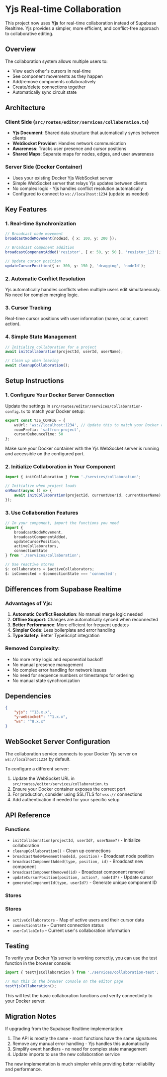 # Yjs Real-time Collaboration

This project now uses **Yjs** for real-time collaboration instead of Supabase Realtime. Yjs provides a simpler, more efficient, and conflict-free approach to collaborative editing.

## Overview

The collaboration system allows multiple users to:

- View each other's cursors in real-time
- See component movements as they happen
- Add/remove components collaboratively
- Create/delete connections together
- Automatically sync circuit state

## Architecture

### Client Side (`src/routes/editor/services/collaboration.ts`)

- **Yjs Document**: Shared data structure that automatically syncs between clients
- **WebSocket Provider**: Handles network communication
- **Awareness**: Tracks user presence and cursor positions
- **Shared Maps**: Separate maps for nodes, edges, and user awareness

### Server Side (Docker Container)

- Uses your existing Docker Yjs WebSocket server
- Simple WebSocket server that relays Yjs updates between clients
- No complex logic - Yjs handles conflict resolution automatically
- Configured to connect to `ws://localhost:1234` (update as needed)

## Key Features

### 1. Real-time Synchronization

```typescript
// Broadcast node movement
broadcastNodeMovement(nodeId, { x: 100, y: 200 });

// Broadcast component addition
broadcastComponentAdded('resistor', { x: 50, y: 50 }, 'resistor_123');

// Update cursor position
updateCursorPosition({ x: 300, y: 150 }, 'dragging', 'nodeId');
```

### 2. Automatic Conflict Resolution

Yjs automatically handles conflicts when multiple users edit simultaneously. No need for complex merging logic.

### 3. Cursor Tracking

Real-time cursor positions with user information (name, color, current action).

### 4. Simple State Management

```typescript
// Initialize collaboration for a project
await initCollaboration(projectId, userId, userName);

// Clean up when leaving
await cleanupCollaboration();
```

## Setup Instructions

### 1. Configure Your Docker Server Connection

Update the settings in `src/routes/editor/services/collaboration-config.ts` to match your Docker setup:

```typescript
export const YJS_CONFIG = {
	wsUrl: 'ws://localhost:1234', // Update this to match your Docker container
	roomPrefix: 'saffron-project',
	cursorDebounceTime: 50
};
```

Make sure your Docker container with the Yjs WebSocket server is running and accessible on the configured port.

### 2. Initialize Collaboration in Your Component

```typescript
import { initCollaboration } from './services/collaboration';

// Initialize when project loads
onMount(async () => {
	await initCollaboration(projectId, currentUserId, currentUserName);
});
```

### 3. Use Collaboration Features

```typescript
// In your component, import the functions you need
import {
	broadcastNodeMovement,
	broadcastComponentAdded,
	updateCursorPosition,
	activeCollaborators,
	connectionState
} from './services/collaboration';

// Use reactive stores
$: collaborators = $activeCollaborators;
$: isConnected = $connectionState === 'connected';
```

## Differences from Supabase Realtime

### Advantages of Yjs:

1. **Automatic Conflict Resolution**: No manual merge logic needed
2. **Offline Support**: Changes are automatically synced when reconnected
3. **Better Performance**: More efficient for frequent updates
4. **Simpler Code**: Less boilerplate and error handling
5. **Type Safety**: Better TypeScript integration

### Removed Complexity:

- No more retry logic and exponential backoff
- No manual presence management
- No complex error handling for network issues
- No need for sequence numbers or timestamps for ordering
- No manual state synchronization

## Dependencies

```json
{
	"yjs": "^13.x.x",
	"y-websocket": "^1.x.x",
	"ws": "^8.x.x"
}
```

## WebSocket Server Configuration

The collaboration service connects to your Docker Yjs server on `ws://localhost:1234` by default.

To configure a different server:

1. Update the WebSocket URL in `src/routes/editor/services/collaboration.ts`
2. Ensure your Docker container exposes the correct port
3. For production, consider using SSL/TLS for `wss://` connections
4. Add authentication if needed for your specific setup

## API Reference

### Functions

- `initCollaboration(projectId, userId?, userName?)` - Initialize collaboration
- `cleanupCollaboration()` - Clean up connections
- `broadcastNodeMovement(nodeId, position)` - Broadcast node position
- `broadcastComponentAdded(type, position, id)` - Broadcast new component
- `broadcastComponentRemoved(id)` - Broadcast component removal
- `updateCursorPosition(position, action?, nodeId?)` - Update cursor
- `generateComponentId(type, userId?)` - Generate unique component ID

### Stores

### Stores

- `activeCollaborators` - Map of active users and their cursor data
- `connectionState` - Current connection status
- `userCollabInfo` - Current user's collaboration information

## Testing

To verify your Docker Yjs server is working correctly, you can use the test function in the browser console:

```typescript
import { testYjsCollaboration } from './services/collaboration-test';

// Run this in the browser console on the editor page
testYjsCollaboration();
```

This will test the basic collaboration functions and verify connectivity to your Docker server.

## Migration Notes

If upgrading from the Supabase Realtime implementation:

1. The API is mostly the same - most functions have the same signatures
2. Remove any manual error handling - Yjs handles this automatically
3. Simplify event handlers - no need for complex state management
4. Update imports to use the new collaboration service

The new implementation is much simpler while providing better reliability and performance.

